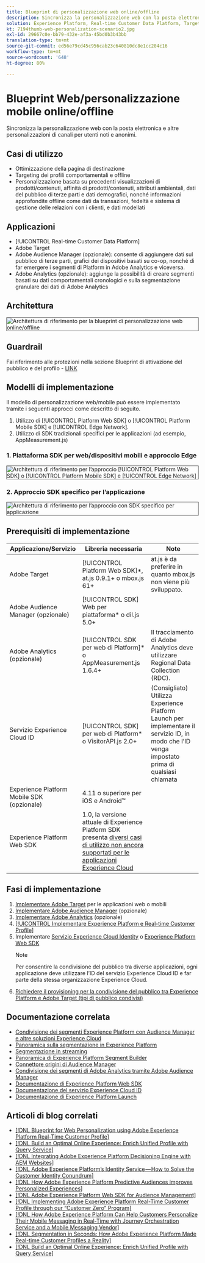 ```yaml
---
title: Blueprint di personalizzazione web online/offline
description: Sincronizza la personalizzazione web con la posta elettronica e altre personalizzazioni di canali per utenti noti e anonimi.
solution: Experience Platform, Real-time Customer Data Platform, Target, Audience Manager, Analytics, Experience Cloud Services, Data Collection
kt: 7194thumb-web-personalization-scenario2.jpg
exl-id: 29667c0e-bb79-432e-af3a-45bd0b3b43bb
translation-type: tm+mt
source-git-commit: ed56e79cd45c956cab23c640810dc8e1cc204c16
workflow-type: tm+mt
source-wordcount: '648'
ht-degree: 80%

---
```


# Blueprint Web/personalizzazione mobile online/offline

Sincronizza la personalizzazione web con la posta elettronica e altre personalizzazioni di canali per utenti noti e anonimi.

## Casi di utilizzo

* Ottimizzazione della pagina di destinazione
* Targeting dei profili comportamentali e offline
* Personalizzazione basata su precedenti visualizzazioni di prodotti/contenuti, affinità di prodotti/contenuti, attributi ambientali, dati del pubblico di terze parti e dati demografici, nonché informazioni approfondite offline come dati da transazioni, fedeltà e sistema di gestione delle relazioni con i clienti, e dati modellati

## Applicazioni

* [!UICONTROL Real-time Customer Data Platform]
* Adobe Target
* Adobe Audience Manager (opzionale): consente di aggiungere dati sul pubblico di terze parti, grafici dei dispositivi basati su co-op, nonché di far emergere i segmenti di Platform in Adobe Analytics e viceversa.
* Adobe Analytics (opzionale): aggiunge la possibilità di creare segmenti basati su dati comportamentali cronologici e sulla segmentazione granulare dei dati di Adobe Analytics

## Architettura

<img src="assets/online_offline_personalization.svg" alt="Architettura di riferimento per la blueprint di personalizzazione web online/offline" style="border:1px solid #4a4a4a" />

## Guardrail

Fai riferimento alle protezioni nella sezione Blueprint di attivazione del pubblico e del profilo - [LINK](../audience-activation/overview.md)

## Modelli di implementazione

Il modello di personalizzazione web/mobile può essere implementato tramite i seguenti approcci come descritto di seguito.

1. Utilizzo di [!UICONTROL Platform Web SDK] o [!UICONTROL Platform Mobile SDK] e [!UICONTROL Edge Network].
1. Utilizzo di SDK tradizionali specifici per le applicazioni (ad esempio, AppMeasurement.js)

### 1. Piattaforma SDK per web/dispositivi mobili e approccio Edge

<img src="assets/web_sdk_flow.svg" alt="Architettura di riferimento per l’approccio [!UICONTROL Platform Web SDK] o [!UICONTROL Platform Mobile SDK] e [!UICONTROL Edge Network]" style="border:1px solid #4a4a4a" />

### 2. Approccio SDK specifico per l’applicazione

<img src="assets/app_sdk_flow.png" alt="Architettura di riferimento per l’approccio con SDK specifico per applicazione" style="border:1px solid #4a4a4a" />

## Prerequisiti di implementazione

| Applicazione/Servizio | Libreria necessaria | Note |
|---|---|---|
| Adobe Target | [!UICONTROL Platform Web SDK]*, at.js 0.9.1+ o mbox.js 61+ | at.js è da preferire in quanto mbox.js non viene più sviluppato. |
| Adobe Audience Manager (opzionale) | [!UICONTROL SDK] Web per piattaforma* o dil.js 5.0+ |  |
| Adobe Analytics (opzionale) | [!UICONTROL SDK per web di Platform]* o AppMeasurement.js 1.6.4+ | Il tracciamento di Adobe Analytics deve utilizzare Regional Data Collection (RDC). |
| Servizio Experience Cloud ID | [!UICONTROL SDK] per web di Platform* o VisitorAPI.js 2.0+ | (Consigliato) Utilizza Experience Platform Launch per implementare il servizio ID, in modo che l’ID venga impostato prima di qualsiasi chiamata |
| Experience Platform Mobile SDK (opzionale) | 4.11 o superiore per iOS e Android™ |  |
| Experience Platform Web SDK | 1.0, la versione attuale di Experience Platform SDK presenta [diversi casi di utilizzo non ancora supportati per le applicazioni Experience Cloud](https://github.com/adobe/alloy/projects/5) |  |


## Fasi di implementazione

1. [Implementare Adobe Target](https://experienceleague.adobe.com/docs/target/using/implement-target/implementing-target.html?lang=it) per le applicazioni web o mobili
1. [Implementare Adobe Audience Manager](https://experienceleague.adobe.com/docs/audience-manager/user-guide/implementation-integration-guides/implement-audience-manager.html?lang=it) (opzionale)
1. [Implementare Adobe Analytics](https://experienceleague.adobe.com/docs/analytics/implementation/home.html?lang=it) (opzionale)
1. [[!UICONTROL Implementare Experience Platform e Real-time Customer Profile]](https://experienceleague.adobe.com/docs/platform-learn/getting-started-for-data-architects-and-data-engineers/overview.html?lang=it)
1. Implementare [Servizio Experience Cloud Identity](https://experienceleague.adobe.com/docs/id-service/using/implementation/implementation-guides.html?lang=it) o [Experience Platform Web SDK](https://experienceleague.adobe.com/docs/experience-platform/edge/home.html?lang=it)
   >[!NOTE]
   >
   >Per consentire la condivisione del pubblico tra diverse applicazioni, ogni applicazione deve utilizzare l’ID del servizio Experience Cloud ID e far parte della stessa organizzazione Experience Cloud.
1. [Richiedere il provisioning per la condivisione del pubblico tra Experience Platform e Adobe Target (tipi di pubblico condivisi)](https://www.adobe.com/go/audiences)

## Documentazione correlata

* [Condivisione dei segmenti Experience Platform con Audience Manager e altre soluzioni Experience Cloud](https://experienceleague.adobe.com/docs/audience-manager/user-guide/implementation-integration-guides/integration-experience-platform/aam-aep-audience-sharing.html?lang=it)
* [Panoramica sulla segmentazione in Experience Platform](https://experienceleague.adobe.com/docs/experience-platform/segmentation/home.html?lang=it)
* [Segmentazione in streaming](https://experienceleague.adobe.com/docs/experience-platform/segmentation/api/streaming-segmentation.html?lang=it)
* [Panoramica di Experience Platform Segment Builder](https://experienceleague.adobe.com/docs/experience-platform/segmentation/ui/overview.html?lang=it)
* [Connettore origini di Audience Manager](https://experienceleague.adobe.com/docs/experience-platform/sources/connectors/adobe-applications/audience-manager.html?lang=it)
* [Condivisione dei segmenti di Adobe Analytics tramite Adobe Audience Manager](https://experienceleague.adobe.com/docs/analytics/components/segmentation/segmentation-workflow/seg-publish.html?lang=it)
* [Documentazione di Experience Platform Web SDK](https://experienceleague.adobe.com/docs/experience-platform/edge/home.html)
* [Documentazione del servizio Experience Cloud ID](https://experienceleague.adobe.com/docs/id-service/using/home.html?lang=it)
* [Documentazione di Experience Platform Launch](https://experienceleague.adobe.com/docs/launch/using/home.html?lang=it)

## Articoli di blog correlati

* [[!DNL Blueprint for Web Personalization using Adobe Experience Platform Real-Time Customer Profile]](https://medium.com/adobetech/blueprint-for-web-personalization-using-adobe-experience-platform-real-time-customer-profile-fef2ce7a4b2f)
* [[!DNL Build an Optimal Online Experience: Enrich Unified Profile with Query Service]](https://medium.com/adobetech/build-an-optimal-online-experience-enrich-unified-profile-with-query-service-8027c196ab33)
* [[!DNL Integrating Adobe Experience Platform Decisioning Engine with AEM Websites]](https://jaeness.medium.com/integrating-adobe-experience-platform-decisioning-engine-with-aem-websites-9c222acd12e2)
* [[!DNL Adobe Experience Platform’s Identity Service — How to Solve the Customer Identity Conundrum]](https://medium.com/adobetech/adobe-experience-platforms-identity-service-how-to-solve-the-customer-identity-conundrum-f95e22d16ea9)
* [[!DNL How Adobe Experience Platform Predictive Audiences improves Personalized Experiences]](https://medium.com/adobetech/how-adobe-experience-platform-predictive-audiences-improves-personalized-experiences-1f75a60cb7a3)
* [[!DNL Adobe Experience Platform Web SDK for Audience Management]](https://medium.com/adobetech/adobe-experience-platform-web-sdk-for-audience-management-751fa6d063bc)
* [[!DNL Implementing Adobe Experience Platform Real-Time Customer Profile through our “Customer Zero” Program]](https://medium.com/adobetech/implementing-adobe-experience-platform-real-time-customer-profile-through-our-customer-zero-32e7cd952896)
* [[!DNL How Adobe Experience Platform Can Help Customers Personalize Their Mobile Messaging in Real-Time with Journey Orchestration Service and a Mobile Messaging Vendor]](https://medium.com/adobetech/how-adobe-experience-platform-helped-a-client-personalize-their-mobile-messaging-in-real-time-with-7d634aefa098)
* [[!DNL Segmentation in Seconds: How Adobe Experience Platform Made Real-time Customer Profiles a Reality]](https://medium.com/adobetech/segmentation-in-seconds-how-adobe-experience-platform-made-real-time-customer-profiles-a-reality-a7a8552b0847)
* [[!DNL Build an Optimal Online Experience: Enrich Unified Profile with Query Service]](https://medium.com/adobetech/build-an-optimal-online-experience-enrich-unified-profile-with-query-service-8027c196ab33)
